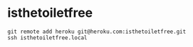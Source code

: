isthetoiletfree
===============

```
git remote add heroku git@heroku.com:isthetoiletfree.git
ssh isthetoiletfree.local
```